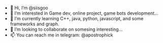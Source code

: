 - 👋 Hi, I’m @siisgoo
- 👀 I’m interested in Game dev, online project, game bots development...
- 🌱 I’m currently learning C++, java, python, javascript, and some frameworks and graph.
- 💞️ I’m looking to collaborate on somesing interesting...
- 📫 You can reach me in telegram: @apostrophick

<!---
siisgoo/siisgoo is a ✨ special ✨ repository because its `README.md` (this file) appears on your GitHub profile.
You can click the Preview link to take a look at your changes.
--->
